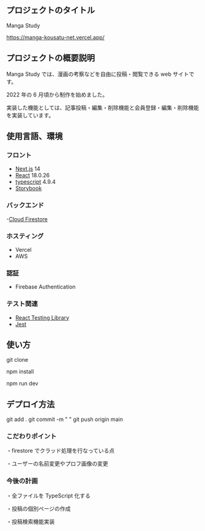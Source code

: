 ## プロジェクトのタイトル

Manga Study

https://manga-kousatu-net.vercel.app/

## プロジェクトの概要説明

Manga Study では、漫画の考察などを自由に投稿・閲覧できる web サイトです。

2022 年の 6 月頃から制作を始めました。

実装した機能としては、記事投稿・編集・削除機能と会員登録・編集・削除機能を実装しています。

## 使用言語、環境

### フロント

- [Next.js](https://nextjs.org/blog/next-13) 14
- [React](https://ja.reactjs.org/) 18.0.26
- [typescript](https://www.typescriptlang.org/) 4.9.4
- [Storybook](https://storybook.js.org/)

### バックエンド

-[Cloud Firestore](https://firebase.google.com/docs/firestore)

### ホスティング

- Vercel
- AWS

### 認証

- Firebase Authentication

### テスト関連

- [React Testing Library](https://testing-library.com/docs/react-testing-library/intro/)
- [Jest](https://jestjs.io/ja/)

## 使い方

git clone

npm install

npm run dev

## デプロイ方法

git add .
git commit -m " "
git push origin main

### こだわりポイント

・firestore でクラッド処理を行なっている点

・ユーザーの名前変更やプロフ画像の変更

### 今後の計画

・全ファイルを TypeScript 化する

・投稿の個別ページの作成

・投稿検索機能実装
